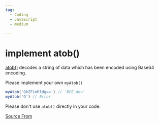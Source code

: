 ```yaml
---
tag:
  - Coding
  - JavaScript
  - medium

---
```

  
# implement atob()

[atob()](https://developer.mozilla.org/en-US/docs/Web/API/WindowOrWorkerGlobalScope/atob) decodes a string of data which has been encoded using Base64 encoding.

Please implement your own `myAtob()`

```js
myAtob('QkZFLmRldg==') // 'BFE.dev'
myAtob('Q') // Error
```

Please don't use `atob()` directly in your code.


[Source From](https://bigfrontend.dev/problem/implement-atob)

  